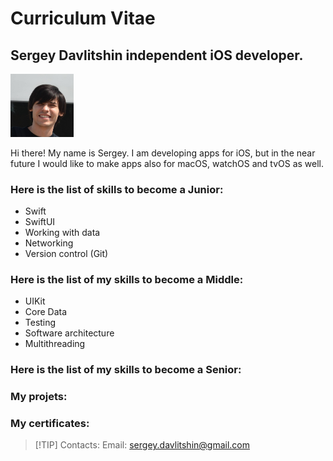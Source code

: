 # Curriculum Vitae
## Sergey Davlitshin independent iOS developer.
<img src="img/me.jpeg" height="20%" width="20%">  

Hi there! My name is Sergey. I am developing apps for iOS, but in the near future I would like to make apps also for macOS, watchOS and tvOS as well.

### Here is the list of skills to become a Junior:
* Swift
* SwiftUI
* Working with data
* Networking
* Version control (Git)

### Here is the list of my skills to become a Middle:
* UIKit
* Core Data
* Testing
* Software architecture
* Multithreading

### Here is the list of my skills to become a Senior:

### My projets:

### My certificates:

> [!TIP] Contacts:
> Email: sergey.davlitshin@gmail.com